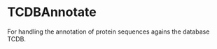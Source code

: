 TCDBAnnotate
============

For handling the annotation of protein sequences agains the database TCDB.
